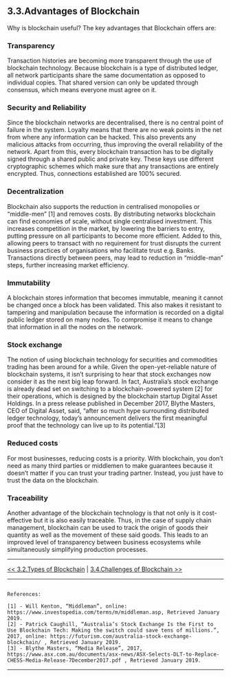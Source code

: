 ## 3.3.Advantages of Blockchain

Why is blockchain useful? The key advantages that Blockchain offers are:

### Transparency
Transaction histories are becoming more transparent through the use of blockchain technology. Because blockchain is a type of distributed ledger, all network participants share the same documentation as opposed to individual copies. That shared version can only be updated through consensus, which means everyone must agree on it.

### Security and Reliability
Since the blockchain networks are decentralised, there is no central point of failure in the system. Loyalty means that there are no weak points in the net from where any information can be hacked. This also prevents any malicious attacks from occurring, thus improving the overall reliability of the network. Apart from this, every blockchain transaction has to be digitally signed through a shared public and private key. These keys use different cryptographic schemes which make sure that any transactions are entirely encrypted. Thus, connections established are 100% secured. 

### Decentralization
Blockchain also supports the reduction in centralised monopolies or “middle-men” [1] and removes costs. By distributing networks blockchain can find economies of scale, without single centralised investment. This increases competition in the market, by lowering the barriers to entry, putting pressure on all participants to become more efficient. Added to this, allowing peers to transact with no requirement for trust disrupts the current business practices of organisations who facilitate trust e.g. Banks. Transactions directly between peers, may lead to reduction in “middle-man” steps, further increasing market efficiency.

### Immutability
A blockchain stores information that becomes immutable, meaning it cannot be changed once a block has been validated. This also makes it resistant to tampering and manipulation because the information is recorded on a digital public ledger stored on many nodes. To compromise it means to change that information in all the nodes on the network.

### Stock exchange
The notion of using blockchain technology for securities and commodities trading has been around for a while. Given the open-yet-reliable nature of blockchain systems, it isn’t surprising to hear that stock exchanges now consider it as the next big leap forward.
In fact, Australia’s stock exchange is already dead set on switching to a blockchain-powered system [2] for their operations, which is designed by the blockchain startup Digital Asset Holdings. In a press release published in December 2017, Blythe Masters, CEO of Digital Asset, said, “after so much hype surrounding distributed ledger technology, today’s announcement delivers the first meaningful proof that the technology can live up to its potential.”[3]

### Reduced costs
For most businesses, reducing costs is a priority. With blockchain, you don’t need as many third parties or middlemen to make guarantees because it doesn’t matter if you can trust your trading partner. Instead, you just have to trust the data on the blockchain.

### Traceability
Another advantage of the blockchain technology is that not only is it cost-effective but it is also easily traceable. Thus, in the case of supply chain management, blockchain can be used to track the origin of goods their quantity as well as the movement of these said goods. This leads to an improved level of transparency between business ecosystems while simultaneously simplifying production processes.


***

[<< 3.2.Types of Blockchain](3.2.Types_of_Blockchains.md) | [3.4.Challenges of Blockchain >>](3.4.Challenges_of_Blockchain.md)

***

```

References:

[1] - Will Kenton, “Middleman”, online: https://www.investopedia.com/terms/m/middleman.asp, Retrieved January 2019. 
[2] - Patrick Caughill, “Australia’s Stock Exchange Is the First to Use Blockchain Tech: Making the switch could save tens of millions.”, 2017, online: https://futurism.com/australia-stock-exchange-blockchain/ , Retrieved January 2019. 
[3] - Blythe Masters, “Media Release”, 2017, https://www.asx.com.au/documents/asx-news/ASX-Selects-DLT-to-Replace-CHESS-Media-Release-7December2017.pdf , Retrieved January 2019.

```

***
